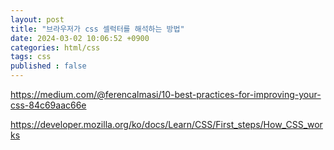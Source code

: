 ```yaml
---
layout: post
title: "브라우저가 css 셀럭터를 해석하는 방법"
date: 2024-03-02 10:06:52 +0900
categories: html/css
tags: css
published : false
---
```


https://medium.com/@ferencalmasi/10-best-practices-for-improving-your-css-84c69aac66e

https://developer.mozilla.org/ko/docs/Learn/CSS/First_steps/How_CSS_works
